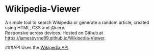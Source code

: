 # Wikipedia-Viewer
A simple tool to search Wikipedia or generate a random article, created using HTML, CSS and jQuery.<br>
Responsive across devices.
Hosted on Github at https://jamesbyrne89.github.io/Wikipedia-Viewer.

###API
Uses the [Wikipedia API](https://www.mediawiki.org/wiki/API:Main_page).
